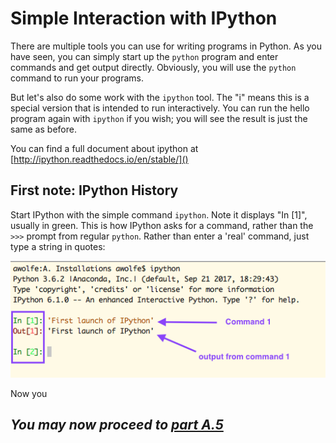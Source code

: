 # Simple Interaction with IPython

There are multiple tools you can use for writing programs in Python.  As you have seen, you can simply start up the `python` program and enter commands and get output directly.  Obviously, you will use the `python` command to run your programs.

But let's also do some work with the `ipython` tool.  The "i" means this is a special version that is intended to run interactively.  You can run the hello program again with `ipython` if you wish; you will see the result is just the same as before.

You can find a full document about ipython at [http://ipython.readthedocs.io/en/stable/]() 

## First note: IPython History

Start IPython with the simple command `ipython`.  Note it displays "In [1]", usually in green.  This is how IPython asks for a command, rather than the `>>>` prompt from regular `python`.  Rather than enter a 'real' command, just type a string in quotes:

<img src="pix/IPython Launch.png" />

Now you 


## *You may now proceed to <a href="Assign2PartA.5.md"> part A.5</a>*
